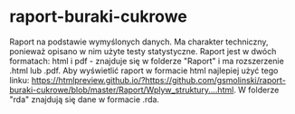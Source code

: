 # raport-buraki-cukrowe
Raport na podstawie wymyślonych danych. Ma charakter techniczny, ponieważ opisano w nim użyte testy statystyczne. Raport jest w dwóch formatach: html i pdf - znajduje się w folderze "Raport" i ma rozszerzenie .html lub .pdf. Aby wyświetlić raport w formacie html najlepiej użyć tego linku: https://htmlpreview.github.io/?https://github.com/gsmolinski/raport-buraki-cukrowe/blob/master/Raport/Wplyw_struktury....html. W folderze "rda" znajdują się dane w formacie .rda.
